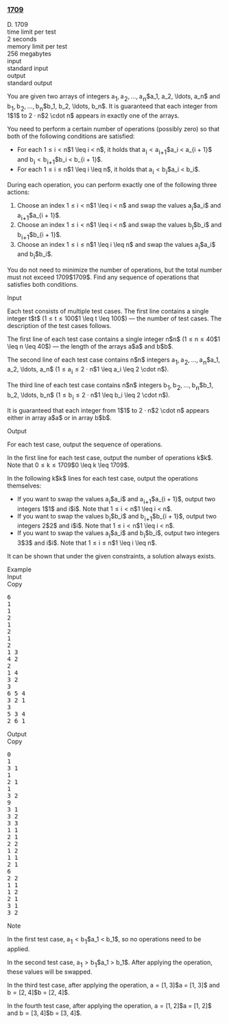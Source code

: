 <h3><a href="https://codeforces.com/contest/2121/problem/D" target="_blank" rel="noopener noreferrer">1709</a></h3>

<div class="header"><div class="title">D. 1709</div><div class="time-limit"><div class="property-title">time limit per test</div>2 seconds</div><div class="memory-limit"><div class="property-title">memory limit per test</div>256 megabytes</div><div class="input-file input-standard"><div class="property-title">input</div>standard input</div><div class="output-file output-standard"><div class="property-title">output</div>standard output</div></div><div><p>You are given two arrays of integers <span class="MathJax_Preview" style="color: inherit;"><span class="MJXp-math" id="MJXp-Span-1"><span class="MJXp-msubsup" id="MJXp-Span-2"><span class="MJXp-mi MJXp-italic" id="MJXp-Span-3" style="margin-right: 0.05em;">a</span><span class="MJXp-mn MJXp-script" id="MJXp-Span-4" style="vertical-align: -0.4em;">1</span></span><span class="MJXp-mo" id="MJXp-Span-5" style="margin-left: 0em; margin-right: 0.222em;">,</span><span class="MJXp-msubsup" id="MJXp-Span-6"><span class="MJXp-mi MJXp-italic" id="MJXp-Span-7" style="margin-right: 0.05em;">a</span><span class="MJXp-mn MJXp-script" id="MJXp-Span-8" style="vertical-align: -0.4em;">2</span></span><span class="MJXp-mo" id="MJXp-Span-9" style="margin-left: 0em; margin-right: 0.222em;">,</span><span class="MJXp-mo" id="MJXp-Span-10" style="margin-left: 0em; margin-right: 0em;">…</span><span class="MJXp-mo" id="MJXp-Span-11" style="margin-left: 0em; margin-right: 0.222em;">,</span><span class="MJXp-msubsup" id="MJXp-Span-12"><span class="MJXp-mi MJXp-italic" id="MJXp-Span-13" style="margin-right: 0.05em;">a</span><span class="MJXp-mi MJXp-italic MJXp-script" id="MJXp-Span-14" style="vertical-align: -0.4em;">n</span></span></span></span>$a_1, a_2, \ldots, a_n$ and <span class="MathJax_Preview" style="color: inherit;"><span class="MJXp-math" id="MJXp-Span-15"><span class="MJXp-msubsup" id="MJXp-Span-16"><span class="MJXp-mi MJXp-italic" id="MJXp-Span-17" style="margin-right: 0.05em;">b</span><span class="MJXp-mn MJXp-script" id="MJXp-Span-18" style="vertical-align: -0.4em;">1</span></span><span class="MJXp-mo" id="MJXp-Span-19" style="margin-left: 0em; margin-right: 0.222em;">,</span><span class="MJXp-msubsup" id="MJXp-Span-20"><span class="MJXp-mi MJXp-italic" id="MJXp-Span-21" style="margin-right: 0.05em;">b</span><span class="MJXp-mn MJXp-script" id="MJXp-Span-22" style="vertical-align: -0.4em;">2</span></span><span class="MJXp-mo" id="MJXp-Span-23" style="margin-left: 0em; margin-right: 0.222em;">,</span><span class="MJXp-mo" id="MJXp-Span-24" style="margin-left: 0em; margin-right: 0em;">…</span><span class="MJXp-mo" id="MJXp-Span-25" style="margin-left: 0em; margin-right: 0.222em;">,</span><span class="MJXp-msubsup" id="MJXp-Span-26"><span class="MJXp-mi MJXp-italic" id="MJXp-Span-27" style="margin-right: 0.05em;">b</span><span class="MJXp-mi MJXp-italic MJXp-script" id="MJXp-Span-28" style="vertical-align: -0.4em;">n</span></span></span></span>$b_1, b_2, \ldots, b_n$. It is guaranteed that each integer from <span class="MathJax_Preview" style="color: inherit;"><span class="MJXp-math" id="MJXp-Span-29"><span class="MJXp-mn" id="MJXp-Span-30">1</span></span></span>$1$ to <span class="MathJax_Preview" style="color: inherit;"><span class="MJXp-math" id="MJXp-Span-31"><span class="MJXp-mn" id="MJXp-Span-32">2</span><span class="MJXp-mo" id="MJXp-Span-33" style="margin-left: 0.267em; margin-right: 0.267em;">⋅</span><span class="MJXp-mi MJXp-italic" id="MJXp-Span-34">n</span></span></span>$2 \cdot n$ appears in exactly one of the arrays.</p><p>You need to perform a certain number of operations (possibly zero) so that <span class="tex-font-style-bf">both</span> of the following conditions are satisfied:</p><ul><li> For each <span class="MathJax_Preview" style="color: inherit;"><span class="MJXp-math" id="MJXp-Span-35"><span class="MJXp-mn" id="MJXp-Span-36">1</span><span class="MJXp-mo" id="MJXp-Span-37" style="margin-left: 0.333em; margin-right: 0.333em;">≤</span><span class="MJXp-mi MJXp-italic" id="MJXp-Span-38">i</span><span class="MJXp-mo" id="MJXp-Span-39" style="margin-left: 0.333em; margin-right: 0.333em;"><</span><span class="MJXp-mi MJXp-italic" id="MJXp-Span-40">n</span></span></span>$1 \leq i < n$, it holds that <span class="MathJax_Preview" style="color: inherit;"><span class="MJXp-math" id="MJXp-Span-41"><span class="MJXp-msubsup" id="MJXp-Span-42"><span class="MJXp-mi MJXp-italic" id="MJXp-Span-43" style="margin-right: 0.05em;">a</span><span class="MJXp-mi MJXp-italic MJXp-script" id="MJXp-Span-44" style="vertical-align: -0.4em;">i</span></span><span class="MJXp-mo" id="MJXp-Span-45" style="margin-left: 0.333em; margin-right: 0.333em;"><</span><span class="MJXp-msubsup" id="MJXp-Span-46"><span class="MJXp-mi MJXp-italic" id="MJXp-Span-47" style="margin-right: 0.05em;">a</span><span class="MJXp-mrow MJXp-script" id="MJXp-Span-48" style="vertical-align: -0.4em;"><span class="MJXp-mi MJXp-italic" id="MJXp-Span-49">i</span><span class="MJXp-mo" id="MJXp-Span-50">+</span><span class="MJXp-mn" id="MJXp-Span-51">1</span></span></span></span></span>$a_i < a_{i + 1}$ and <span class="MathJax_Preview" style="color: inherit;"><span class="MJXp-math" id="MJXp-Span-52"><span class="MJXp-msubsup" id="MJXp-Span-53"><span class="MJXp-mi MJXp-italic" id="MJXp-Span-54" style="margin-right: 0.05em;">b</span><span class="MJXp-mi MJXp-italic MJXp-script" id="MJXp-Span-55" style="vertical-align: -0.4em;">i</span></span><span class="MJXp-mo" id="MJXp-Span-56" style="margin-left: 0.333em; margin-right: 0.333em;"><</span><span class="MJXp-msubsup" id="MJXp-Span-57"><span class="MJXp-mi MJXp-italic" id="MJXp-Span-58" style="margin-right: 0.05em;">b</span><span class="MJXp-mrow MJXp-script" id="MJXp-Span-59" style="vertical-align: -0.4em;"><span class="MJXp-mi MJXp-italic" id="MJXp-Span-60">i</span><span class="MJXp-mo" id="MJXp-Span-61">+</span><span class="MJXp-mn" id="MJXp-Span-62">1</span></span></span></span></span>$b_i < b_{i + 1}$. </li><li> For each <span class="MathJax_Preview" style="color: inherit;"><span class="MJXp-math" id="MJXp-Span-63"><span class="MJXp-mn" id="MJXp-Span-64">1</span><span class="MJXp-mo" id="MJXp-Span-65" style="margin-left: 0.333em; margin-right: 0.333em;">≤</span><span class="MJXp-mi MJXp-italic" id="MJXp-Span-66">i</span><span class="MJXp-mo" id="MJXp-Span-67" style="margin-left: 0.333em; margin-right: 0.333em;">≤</span><span class="MJXp-mi MJXp-italic" id="MJXp-Span-68">n</span></span></span>$1 \leq i \leq n$, it holds that <span class="MathJax_Preview" style="color: inherit;"><span class="MJXp-math" id="MJXp-Span-69"><span class="MJXp-msubsup" id="MJXp-Span-70"><span class="MJXp-mi MJXp-italic" id="MJXp-Span-71" style="margin-right: 0.05em;">a</span><span class="MJXp-mi MJXp-italic MJXp-script" id="MJXp-Span-72" style="vertical-align: -0.4em;">i</span></span><span class="MJXp-mo" id="MJXp-Span-73" style="margin-left: 0.333em; margin-right: 0.333em;"><</span><span class="MJXp-msubsup" id="MJXp-Span-74"><span class="MJXp-mi MJXp-italic" id="MJXp-Span-75" style="margin-right: 0.05em;">b</span><span class="MJXp-mi MJXp-italic MJXp-script" id="MJXp-Span-76" style="vertical-align: -0.4em;">i</span></span></span></span>$a_i < b_i$. </li></ul><p>During each operation, you can perform exactly one of the following three actions:</p><ol><li> Choose an index <span class="MathJax_Preview" style="color: inherit;"><span class="MJXp-math" id="MJXp-Span-77"><span class="MJXp-mn" id="MJXp-Span-78">1</span><span class="MJXp-mo" id="MJXp-Span-79" style="margin-left: 0.333em; margin-right: 0.333em;">≤</span><span class="MJXp-mi MJXp-italic" id="MJXp-Span-80">i</span><span class="MJXp-mo" id="MJXp-Span-81" style="margin-left: 0.333em; margin-right: 0.333em;"><</span><span class="MJXp-mi MJXp-italic" id="MJXp-Span-82">n</span></span></span>$1 \leq i < n$ and swap the values <span class="MathJax_Preview" style="color: inherit;"><span class="MJXp-math" id="MJXp-Span-83"><span class="MJXp-msubsup" id="MJXp-Span-84"><span class="MJXp-mi MJXp-italic" id="MJXp-Span-85" style="margin-right: 0.05em;">a</span><span class="MJXp-mi MJXp-italic MJXp-script" id="MJXp-Span-86" style="vertical-align: -0.4em;">i</span></span></span></span>$a_i$ and <span class="MathJax_Preview" style="color: inherit;"><span class="MJXp-math" id="MJXp-Span-87"><span class="MJXp-msubsup" id="MJXp-Span-88"><span class="MJXp-mi MJXp-italic" id="MJXp-Span-89" style="margin-right: 0.05em;">a</span><span class="MJXp-mrow MJXp-script" id="MJXp-Span-90" style="vertical-align: -0.4em;"><span class="MJXp-mi MJXp-italic" id="MJXp-Span-91">i</span><span class="MJXp-mo" id="MJXp-Span-92">+</span><span class="MJXp-mn" id="MJXp-Span-93">1</span></span></span></span></span>$a_{i + 1}$. </li><li> Choose an index <span class="MathJax_Preview" style="color: inherit;"><span class="MJXp-math" id="MJXp-Span-94"><span class="MJXp-mn" id="MJXp-Span-95">1</span><span class="MJXp-mo" id="MJXp-Span-96" style="margin-left: 0.333em; margin-right: 0.333em;">≤</span><span class="MJXp-mi MJXp-italic" id="MJXp-Span-97">i</span><span class="MJXp-mo" id="MJXp-Span-98" style="margin-left: 0.333em; margin-right: 0.333em;"><</span><span class="MJXp-mi MJXp-italic" id="MJXp-Span-99">n</span></span></span>$1 \leq i < n$ and swap the values <span class="MathJax_Preview" style="color: inherit;"><span class="MJXp-math" id="MJXp-Span-100"><span class="MJXp-msubsup" id="MJXp-Span-101"><span class="MJXp-mi MJXp-italic" id="MJXp-Span-102" style="margin-right: 0.05em;">b</span><span class="MJXp-mi MJXp-italic MJXp-script" id="MJXp-Span-103" style="vertical-align: -0.4em;">i</span></span></span></span>$b_i$ and <span class="MathJax_Preview" style="color: inherit;"><span class="MJXp-math" id="MJXp-Span-104"><span class="MJXp-msubsup" id="MJXp-Span-105"><span class="MJXp-mi MJXp-italic" id="MJXp-Span-106" style="margin-right: 0.05em;">b</span><span class="MJXp-mrow MJXp-script" id="MJXp-Span-107" style="vertical-align: -0.4em;"><span class="MJXp-mi MJXp-italic" id="MJXp-Span-108">i</span><span class="MJXp-mo" id="MJXp-Span-109">+</span><span class="MJXp-mn" id="MJXp-Span-110">1</span></span></span></span></span>$b_{i + 1}$.</li><li> Choose an index <span class="MathJax_Preview" style="color: inherit;"><span class="MJXp-math" id="MJXp-Span-111"><span class="MJXp-mn" id="MJXp-Span-112">1</span><span class="MJXp-mo" id="MJXp-Span-113" style="margin-left: 0.333em; margin-right: 0.333em;">≤</span><span class="MJXp-mi MJXp-italic" id="MJXp-Span-114">i</span><span class="MJXp-mo" id="MJXp-Span-115" style="margin-left: 0.333em; margin-right: 0.333em;">≤</span><span class="MJXp-mi MJXp-italic" id="MJXp-Span-116">n</span></span></span>$1 \leq i \leq n$ and swap the values <span class="MathJax_Preview" style="color: inherit;"><span class="MJXp-math" id="MJXp-Span-117"><span class="MJXp-msubsup" id="MJXp-Span-118"><span class="MJXp-mi MJXp-italic" id="MJXp-Span-119" style="margin-right: 0.05em;">a</span><span class="MJXp-mi MJXp-italic MJXp-script" id="MJXp-Span-120" style="vertical-align: -0.4em;">i</span></span></span></span>$a_i$ and <span class="MathJax_Preview" style="color: inherit;"><span class="MJXp-math" id="MJXp-Span-121"><span class="MJXp-msubsup" id="MJXp-Span-122"><span class="MJXp-mi MJXp-italic" id="MJXp-Span-123" style="margin-right: 0.05em;">b</span><span class="MJXp-mi MJXp-italic MJXp-script" id="MJXp-Span-124" style="vertical-align: -0.4em;">i</span></span></span></span>$b_i$.</li></ol><p>You do not need to minimize the number of operations, but the total number must not exceed <span class="MathJax_Preview" style="color: inherit;"><span class="MJXp-math" id="MJXp-Span-125"><span class="MJXp-mn" id="MJXp-Span-126">1709</span></span></span>$1709$. Find any sequence of operations that satisfies <span class="tex-font-style-bf">both</span> conditions.</p></div><div class="input-specification"><div class="section-title">Input</div><p>Each test consists of multiple test cases. The first line contains a single integer <span class="MathJax_Preview" style="color: inherit;"><span class="MJXp-math" id="MJXp-Span-127"><span class="MJXp-mi MJXp-italic" id="MJXp-Span-128">t</span></span></span>$t$ (<span class="MathJax_Preview" style="color: inherit;"><span class="MJXp-math" id="MJXp-Span-129"><span class="MJXp-mn" id="MJXp-Span-130">1</span><span class="MJXp-mo" id="MJXp-Span-131" style="margin-left: 0.333em; margin-right: 0.333em;">≤</span><span class="MJXp-mi MJXp-italic" id="MJXp-Span-132">t</span><span class="MJXp-mo" id="MJXp-Span-133" style="margin-left: 0.333em; margin-right: 0.333em;">≤</span><span class="MJXp-mn" id="MJXp-Span-134">100</span></span></span>$1 \leq t \leq 100$) — the number of test cases. The description of the test cases follows.</p><p>The first line of each test case contains a single integer <span class="MathJax_Preview" style="color: inherit;"><span class="MJXp-math" id="MJXp-Span-135"><span class="MJXp-mi MJXp-italic" id="MJXp-Span-136">n</span></span></span>$n$ (<span class="MathJax_Preview" style="color: inherit;"><span class="MJXp-math" id="MJXp-Span-137"><span class="MJXp-mn" id="MJXp-Span-138">1</span><span class="MJXp-mo" id="MJXp-Span-139" style="margin-left: 0.333em; margin-right: 0.333em;">≤</span><span class="MJXp-mi MJXp-italic" id="MJXp-Span-140">n</span><span class="MJXp-mo" id="MJXp-Span-141" style="margin-left: 0.333em; margin-right: 0.333em;">≤</span><span class="MJXp-mn" id="MJXp-Span-142">40</span></span></span>$1 \leq n \leq 40$) — the length of the arrays <span class="MathJax_Preview" style="color: inherit;"><span class="MJXp-math" id="MJXp-Span-143"><span class="MJXp-mi MJXp-italic" id="MJXp-Span-144">a</span></span></span>$a$ and <span class="MathJax_Preview" style="color: inherit;"><span class="MJXp-math" id="MJXp-Span-145"><span class="MJXp-mi MJXp-italic" id="MJXp-Span-146">b</span></span></span>$b$.</p><p>The second line of each test case contains <span class="MathJax_Preview" style="color: inherit;"><span class="MJXp-math" id="MJXp-Span-147"><span class="MJXp-mi MJXp-italic" id="MJXp-Span-148">n</span></span></span>$n$ integers <span class="MathJax_Preview" style="color: inherit;"><span class="MJXp-math" id="MJXp-Span-149"><span class="MJXp-msubsup" id="MJXp-Span-150"><span class="MJXp-mi MJXp-italic" id="MJXp-Span-151" style="margin-right: 0.05em;">a</span><span class="MJXp-mn MJXp-script" id="MJXp-Span-152" style="vertical-align: -0.4em;">1</span></span><span class="MJXp-mo" id="MJXp-Span-153" style="margin-left: 0em; margin-right: 0.222em;">,</span><span class="MJXp-msubsup" id="MJXp-Span-154"><span class="MJXp-mi MJXp-italic" id="MJXp-Span-155" style="margin-right: 0.05em;">a</span><span class="MJXp-mn MJXp-script" id="MJXp-Span-156" style="vertical-align: -0.4em;">2</span></span><span class="MJXp-mo" id="MJXp-Span-157" style="margin-left: 0em; margin-right: 0.222em;">,</span><span class="MJXp-mo" id="MJXp-Span-158" style="margin-left: 0em; margin-right: 0em;">…</span><span class="MJXp-mo" id="MJXp-Span-159" style="margin-left: 0em; margin-right: 0.222em;">,</span><span class="MJXp-msubsup" id="MJXp-Span-160"><span class="MJXp-mi MJXp-italic" id="MJXp-Span-161" style="margin-right: 0.05em;">a</span><span class="MJXp-mi MJXp-italic MJXp-script" id="MJXp-Span-162" style="vertical-align: -0.4em;">n</span></span></span></span>$a_1, a_2, \ldots, a_n$ (<span class="MathJax_Preview" style="color: inherit;"><span class="MJXp-math" id="MJXp-Span-163"><span class="MJXp-mn" id="MJXp-Span-164">1</span><span class="MJXp-mo" id="MJXp-Span-165" style="margin-left: 0.333em; margin-right: 0.333em;">≤</span><span class="MJXp-msubsup" id="MJXp-Span-166"><span class="MJXp-mi MJXp-italic" id="MJXp-Span-167" style="margin-right: 0.05em;">a</span><span class="MJXp-mi MJXp-italic MJXp-script" id="MJXp-Span-168" style="vertical-align: -0.4em;">i</span></span><span class="MJXp-mo" id="MJXp-Span-169" style="margin-left: 0.333em; margin-right: 0.333em;">≤</span><span class="MJXp-mn" id="MJXp-Span-170">2</span><span class="MJXp-mo" id="MJXp-Span-171" style="margin-left: 0.267em; margin-right: 0.267em;">⋅</span><span class="MJXp-mi MJXp-italic" id="MJXp-Span-172">n</span></span></span>$1 \leq a_i \leq 2 \cdot n$).</p><p>The third line of each test case contains <span class="MathJax_Preview" style="color: inherit;"><span class="MJXp-math" id="MJXp-Span-173"><span class="MJXp-mi MJXp-italic" id="MJXp-Span-174">n</span></span></span>$n$ integers <span class="MathJax_Preview" style="color: inherit;"><span class="MJXp-math" id="MJXp-Span-175"><span class="MJXp-msubsup" id="MJXp-Span-176"><span class="MJXp-mi MJXp-italic" id="MJXp-Span-177" style="margin-right: 0.05em;">b</span><span class="MJXp-mn MJXp-script" id="MJXp-Span-178" style="vertical-align: -0.4em;">1</span></span><span class="MJXp-mo" id="MJXp-Span-179" style="margin-left: 0em; margin-right: 0.222em;">,</span><span class="MJXp-msubsup" id="MJXp-Span-180"><span class="MJXp-mi MJXp-italic" id="MJXp-Span-181" style="margin-right: 0.05em;">b</span><span class="MJXp-mn MJXp-script" id="MJXp-Span-182" style="vertical-align: -0.4em;">2</span></span><span class="MJXp-mo" id="MJXp-Span-183" style="margin-left: 0em; margin-right: 0.222em;">,</span><span class="MJXp-mo" id="MJXp-Span-184" style="margin-left: 0em; margin-right: 0em;">…</span><span class="MJXp-mo" id="MJXp-Span-185" style="margin-left: 0em; margin-right: 0.222em;">,</span><span class="MJXp-msubsup" id="MJXp-Span-186"><span class="MJXp-mi MJXp-italic" id="MJXp-Span-187" style="margin-right: 0.05em;">b</span><span class="MJXp-mi MJXp-italic MJXp-script" id="MJXp-Span-188" style="vertical-align: -0.4em;">n</span></span></span></span>$b_1, b_2, \ldots, b_n$ (<span class="MathJax_Preview" style="color: inherit;"><span class="MJXp-math" id="MJXp-Span-189"><span class="MJXp-mn" id="MJXp-Span-190">1</span><span class="MJXp-mo" id="MJXp-Span-191" style="margin-left: 0.333em; margin-right: 0.333em;">≤</span><span class="MJXp-msubsup" id="MJXp-Span-192"><span class="MJXp-mi MJXp-italic" id="MJXp-Span-193" style="margin-right: 0.05em;">b</span><span class="MJXp-mi MJXp-italic MJXp-script" id="MJXp-Span-194" style="vertical-align: -0.4em;">i</span></span><span class="MJXp-mo" id="MJXp-Span-195" style="margin-left: 0.333em; margin-right: 0.333em;">≤</span><span class="MJXp-mn" id="MJXp-Span-196">2</span><span class="MJXp-mo" id="MJXp-Span-197" style="margin-left: 0.267em; margin-right: 0.267em;">⋅</span><span class="MJXp-mi MJXp-italic" id="MJXp-Span-198">n</span></span></span>$1 \leq b_i \leq 2 \cdot n$).</p><p>It is guaranteed that each integer from <span class="MathJax_Preview" style="color: inherit;"><span class="MJXp-math" id="MJXp-Span-199"><span class="MJXp-mn" id="MJXp-Span-200">1</span></span></span>$1$ to <span class="MathJax_Preview" style="color: inherit;"><span class="MJXp-math" id="MJXp-Span-201"><span class="MJXp-mn" id="MJXp-Span-202">2</span><span class="MJXp-mo" id="MJXp-Span-203" style="margin-left: 0.267em; margin-right: 0.267em;">⋅</span><span class="MJXp-mi MJXp-italic" id="MJXp-Span-204">n</span></span></span>$2 \cdot n$ appears either in array <span class="MathJax_Preview" style="color: inherit;"><span class="MJXp-math" id="MJXp-Span-205"><span class="MJXp-mi MJXp-italic" id="MJXp-Span-206">a</span></span></span>$a$ or in array <span class="MathJax_Preview" style="color: inherit;"><span class="MJXp-math" id="MJXp-Span-207"><span class="MJXp-mi MJXp-italic" id="MJXp-Span-208">b</span></span></span>$b$.</p></div><div class="output-specification"><div class="section-title">Output</div><p>For each test case, output the sequence of operations. </p><p>In the first line for each test case, output the number of operations <span class="MathJax_Preview" style="color: inherit;"><span class="MJXp-math" id="MJXp-Span-209"><span class="MJXp-mi MJXp-italic" id="MJXp-Span-210">k</span></span></span>$k$. Note that <span class="MathJax_Preview" style="color: inherit;"><span class="MJXp-math" id="MJXp-Span-211"><span class="MJXp-mn" id="MJXp-Span-212">0</span><span class="MJXp-mo" id="MJXp-Span-213" style="margin-left: 0.333em; margin-right: 0.333em;">≤</span><span class="MJXp-mi MJXp-italic" id="MJXp-Span-214">k</span><span class="MJXp-mo" id="MJXp-Span-215" style="margin-left: 0.333em; margin-right: 0.333em;">≤</span><span class="MJXp-mn" id="MJXp-Span-216">1709</span></span></span>$0 \leq k \leq 1709$. </p><p>In the following <span class="MathJax_Preview" style="color: inherit;"><span class="MJXp-math" id="MJXp-Span-217"><span class="MJXp-mi MJXp-italic" id="MJXp-Span-218">k</span></span></span>$k$ lines for each test case, output the operations themselves:</p><ul><li> If you want to swap the values <span class="MathJax_Preview" style="color: inherit;"><span class="MJXp-math" id="MJXp-Span-219"><span class="MJXp-msubsup" id="MJXp-Span-220"><span class="MJXp-mi MJXp-italic" id="MJXp-Span-221" style="margin-right: 0.05em;">a</span><span class="MJXp-mi MJXp-italic MJXp-script" id="MJXp-Span-222" style="vertical-align: -0.4em;">i</span></span></span></span>$a_i$ and <span class="MathJax_Preview" style="color: inherit;"><span class="MJXp-math" id="MJXp-Span-223"><span class="MJXp-msubsup" id="MJXp-Span-224"><span class="MJXp-mi MJXp-italic" id="MJXp-Span-225" style="margin-right: 0.05em;">a</span><span class="MJXp-mrow MJXp-script" id="MJXp-Span-226" style="vertical-align: -0.4em;"><span class="MJXp-mi MJXp-italic" id="MJXp-Span-227">i</span><span class="MJXp-mo" id="MJXp-Span-228">+</span><span class="MJXp-mn" id="MJXp-Span-229">1</span></span></span></span></span>$a_{i + 1}$, output two integers <span class="MathJax_Preview" style="color: inherit;"><span class="MJXp-math" id="MJXp-Span-230"><span class="MJXp-mn" id="MJXp-Span-231">1</span></span></span>$1$ and <span class="MathJax_Preview" style="color: inherit;"><span class="MJXp-math" id="MJXp-Span-232"><span class="MJXp-mi MJXp-italic" id="MJXp-Span-233">i</span></span></span>$i$. Note that <span class="MathJax_Preview" style="color: inherit;"><span class="MJXp-math" id="MJXp-Span-234"><span class="MJXp-mn" id="MJXp-Span-235">1</span><span class="MJXp-mo" id="MJXp-Span-236" style="margin-left: 0.333em; margin-right: 0.333em;">≤</span><span class="MJXp-mi MJXp-italic" id="MJXp-Span-237">i</span><span class="MJXp-mo" id="MJXp-Span-238" style="margin-left: 0.333em; margin-right: 0.333em;"><</span><span class="MJXp-mi MJXp-italic" id="MJXp-Span-239">n</span></span></span>$1 \leq i < n$.</li><li> If you want to swap the values <span class="MathJax_Preview" style="color: inherit;"><span class="MJXp-math" id="MJXp-Span-240"><span class="MJXp-msubsup" id="MJXp-Span-241"><span class="MJXp-mi MJXp-italic" id="MJXp-Span-242" style="margin-right: 0.05em;">b</span><span class="MJXp-mi MJXp-italic MJXp-script" id="MJXp-Span-243" style="vertical-align: -0.4em;">i</span></span></span></span>$b_i$ and <span class="MathJax_Preview" style="color: inherit;"><span class="MJXp-math" id="MJXp-Span-244"><span class="MJXp-msubsup" id="MJXp-Span-245"><span class="MJXp-mi MJXp-italic" id="MJXp-Span-246" style="margin-right: 0.05em;">b</span><span class="MJXp-mrow MJXp-script" id="MJXp-Span-247" style="vertical-align: -0.4em;"><span class="MJXp-mi MJXp-italic" id="MJXp-Span-248">i</span><span class="MJXp-mo" id="MJXp-Span-249">+</span><span class="MJXp-mn" id="MJXp-Span-250">1</span></span></span></span></span>$b_{i + 1}$, output two integers <span class="MathJax_Preview" style="color: inherit;"><span class="MJXp-math" id="MJXp-Span-251"><span class="MJXp-mn" id="MJXp-Span-252">2</span></span></span>$2$ and <span class="MathJax_Preview" style="color: inherit;"><span class="MJXp-math" id="MJXp-Span-253"><span class="MJXp-mi MJXp-italic" id="MJXp-Span-254">i</span></span></span>$i$. Note that <span class="MathJax_Preview" style="color: inherit;"><span class="MJXp-math" id="MJXp-Span-255"><span class="MJXp-mn" id="MJXp-Span-256">1</span><span class="MJXp-mo" id="MJXp-Span-257" style="margin-left: 0.333em; margin-right: 0.333em;">≤</span><span class="MJXp-mi MJXp-italic" id="MJXp-Span-258">i</span><span class="MJXp-mo" id="MJXp-Span-259" style="margin-left: 0.333em; margin-right: 0.333em;"><</span><span class="MJXp-mi MJXp-italic" id="MJXp-Span-260">n</span></span></span>$1 \leq i < n$.</li><li> If you want to swap the values <span class="MathJax_Preview" style="color: inherit;"><span class="MJXp-math" id="MJXp-Span-261"><span class="MJXp-msubsup" id="MJXp-Span-262"><span class="MJXp-mi MJXp-italic" id="MJXp-Span-263" style="margin-right: 0.05em;">a</span><span class="MJXp-mi MJXp-italic MJXp-script" id="MJXp-Span-264" style="vertical-align: -0.4em;">i</span></span></span></span>$a_i$ and <span class="MathJax_Preview" style="color: inherit;"><span class="MJXp-math" id="MJXp-Span-265"><span class="MJXp-msubsup" id="MJXp-Span-266"><span class="MJXp-mi MJXp-italic" id="MJXp-Span-267" style="margin-right: 0.05em;">b</span><span class="MJXp-mi MJXp-italic MJXp-script" id="MJXp-Span-268" style="vertical-align: -0.4em;">i</span></span></span></span>$b_i$, output two integers <span class="MathJax_Preview" style="color: inherit;"><span class="MJXp-math" id="MJXp-Span-269"><span class="MJXp-mn" id="MJXp-Span-270">3</span></span></span>$3$ and <span class="MathJax_Preview" style="color: inherit;"><span class="MJXp-math" id="MJXp-Span-271"><span class="MJXp-mi MJXp-italic" id="MJXp-Span-272">i</span></span></span>$i$. Note that <span class="MathJax_Preview" style="color: inherit;"><span class="MJXp-math" id="MJXp-Span-273"><span class="MJXp-mn" id="MJXp-Span-274">1</span><span class="MJXp-mo" id="MJXp-Span-275" style="margin-left: 0.333em; margin-right: 0.333em;">≤</span><span class="MJXp-mi MJXp-italic" id="MJXp-Span-276">i</span><span class="MJXp-mo" id="MJXp-Span-277" style="margin-left: 0.333em; margin-right: 0.333em;">≤</span><span class="MJXp-mi MJXp-italic" id="MJXp-Span-278">n</span></span></span>$1 \leq i \leq n$.</li></ul><p>It can be shown that under the given constraints, a solution always exists.</p></div><div class="sample-tests"><div class="section-title">Example</div><div class="sample-test"><div class="input"><div class="title">Input<div title="Copy" data-clipboard-target="#id009051597809633272" id="id0047569373421476335" class="input-output-copier">Copy</div></div><pre id="id009051597809633272"><div class="test-example-line test-example-line-even test-example-line-0">6</div><div class="test-example-line test-example-line-odd test-example-line-1">1</div><div class="test-example-line test-example-line-odd test-example-line-1">1</div><div class="test-example-line test-example-line-odd test-example-line-1">2</div><div class="test-example-line test-example-line-even test-example-line-2">1</div><div class="test-example-line test-example-line-even test-example-line-2">2</div><div class="test-example-line test-example-line-even test-example-line-2">1</div><div class="test-example-line test-example-line-odd test-example-line-3">2</div><div class="test-example-line test-example-line-odd test-example-line-3">1 3</div><div class="test-example-line test-example-line-odd test-example-line-3">4 2</div><div class="test-example-line test-example-line-even test-example-line-4">2</div><div class="test-example-line test-example-line-even test-example-line-4">1 4</div><div class="test-example-line test-example-line-even test-example-line-4">3 2</div><div class="test-example-line test-example-line-odd test-example-line-5">3</div><div class="test-example-line test-example-line-odd test-example-line-5">6 5 4</div><div class="test-example-line test-example-line-odd test-example-line-5">3 2 1</div><div class="test-example-line test-example-line-even test-example-line-6">3</div><div class="test-example-line test-example-line-even test-example-line-6">5 3 4</div><div class="test-example-line test-example-line-even test-example-line-6">2 6 1</div></pre></div><div class="output"><div class="title">Output<div title="Copy" data-clipboard-target="#id007054723700967205" id="id005642415718985128" class="input-output-copier">Copy</div></div><pre id="id007054723700967205">0
1
3 1
1
2 1
1
3 2
9
3 1
3 2
3 3
1 1
2 1
2 2
1 2
1 1
2 1
6
2 2
1 1
1 2
2 1
3 1
3 2
</pre></div></div></div><div class="note"><div class="section-title">Note</div><p>In the first test case, <span class="MathJax_Preview" style="color: inherit;"><span class="MJXp-math" id="MJXp-Span-279"><span class="MJXp-msubsup" id="MJXp-Span-280"><span class="MJXp-mi MJXp-italic" id="MJXp-Span-281" style="margin-right: 0.05em;">a</span><span class="MJXp-mn MJXp-script" id="MJXp-Span-282" style="vertical-align: -0.4em;">1</span></span><span class="MJXp-mo" id="MJXp-Span-283" style="margin-left: 0.333em; margin-right: 0.333em;"><</span><span class="MJXp-msubsup" id="MJXp-Span-284"><span class="MJXp-mi MJXp-italic" id="MJXp-Span-285" style="margin-right: 0.05em;">b</span><span class="MJXp-mn MJXp-script" id="MJXp-Span-286" style="vertical-align: -0.4em;">1</span></span></span></span>$a_1 < b_1$, so no operations need to be applied. </p><p>In the second test case, <span class="MathJax_Preview" style="color: inherit;"><span class="MJXp-math" id="MJXp-Span-287"><span class="MJXp-msubsup" id="MJXp-Span-288"><span class="MJXp-mi MJXp-italic" id="MJXp-Span-289" style="margin-right: 0.05em;">a</span><span class="MJXp-mn MJXp-script" id="MJXp-Span-290" style="vertical-align: -0.4em;">1</span></span><span class="MJXp-mo" id="MJXp-Span-291" style="margin-left: 0.333em; margin-right: 0.333em;">></span><span class="MJXp-msubsup" id="MJXp-Span-292"><span class="MJXp-mi MJXp-italic" id="MJXp-Span-293" style="margin-right: 0.05em;">b</span><span class="MJXp-mn MJXp-script" id="MJXp-Span-294" style="vertical-align: -0.4em;">1</span></span></span></span>$a_1 > b_1$. After applying the operation, these values will be swapped. </p><p>In the third test case, after applying the operation, <span class="MathJax_Preview" style="color: inherit;"><span class="MJXp-math" id="MJXp-Span-295"><span class="MJXp-mi MJXp-italic" id="MJXp-Span-296">a</span><span class="MJXp-mo" id="MJXp-Span-297" style="margin-left: 0.333em; margin-right: 0.333em;">=</span><span class="MJXp-mo" id="MJXp-Span-298" style="margin-left: 0em; margin-right: 0em;">[</span><span class="MJXp-mn" id="MJXp-Span-299">1</span><span class="MJXp-mo" id="MJXp-Span-300" style="margin-left: 0em; margin-right: 0.222em;">,</span><span class="MJXp-mn" id="MJXp-Span-301">3</span><span class="MJXp-mo" id="MJXp-Span-302" style="margin-left: 0em; margin-right: 0em;">]</span></span></span>$a = [1, 3]$ and <span class="MathJax_Preview" style="color: inherit;"><span class="MJXp-math" id="MJXp-Span-303"><span class="MJXp-mi MJXp-italic" id="MJXp-Span-304">b</span><span class="MJXp-mo" id="MJXp-Span-305" style="margin-left: 0.333em; margin-right: 0.333em;">=</span><span class="MJXp-mo" id="MJXp-Span-306" style="margin-left: 0em; margin-right: 0em;">[</span><span class="MJXp-mn" id="MJXp-Span-307">2</span><span class="MJXp-mo" id="MJXp-Span-308" style="margin-left: 0em; margin-right: 0.222em;">,</span><span class="MJXp-mn" id="MJXp-Span-309">4</span><span class="MJXp-mo" id="MJXp-Span-310" style="margin-left: 0em; margin-right: 0em;">]</span></span></span>$b = [2, 4]$. </p><p>In the fourth test case, after applying the operation, <span class="MathJax_Preview" style="color: inherit;"><span class="MJXp-math" id="MJXp-Span-311"><span class="MJXp-mi MJXp-italic" id="MJXp-Span-312">a</span><span class="MJXp-mo" id="MJXp-Span-313" style="margin-left: 0.333em; margin-right: 0.333em;">=</span><span class="MJXp-mo" id="MJXp-Span-314" style="margin-left: 0em; margin-right: 0em;">[</span><span class="MJXp-mn" id="MJXp-Span-315">1</span><span class="MJXp-mo" id="MJXp-Span-316" style="margin-left: 0em; margin-right: 0.222em;">,</span><span class="MJXp-mn" id="MJXp-Span-317">2</span><span class="MJXp-mo" id="MJXp-Span-318" style="margin-left: 0em; margin-right: 0em;">]</span></span></span>$a = [1, 2]$ and <span class="MathJax_Preview" style="color: inherit;"><span class="MJXp-math" id="MJXp-Span-319"><span class="MJXp-mi MJXp-italic" id="MJXp-Span-320">b</span><span class="MJXp-mo" id="MJXp-Span-321" style="margin-left: 0.333em; margin-right: 0.333em;">=</span><span class="MJXp-mo" id="MJXp-Span-322" style="margin-left: 0em; margin-right: 0em;">[</span><span class="MJXp-mn" id="MJXp-Span-323">3</span><span class="MJXp-mo" id="MJXp-Span-324" style="margin-left: 0em; margin-right: 0.222em;">,</span><span class="MJXp-mn" id="MJXp-Span-325">4</span><span class="MJXp-mo" id="MJXp-Span-326" style="margin-left: 0em; margin-right: 0em;">]</span></span></span>$b = [3, 4]$.</p></div>